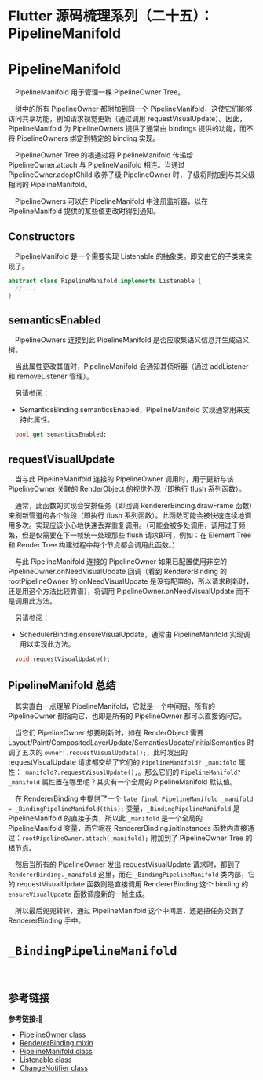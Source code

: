 # Flutter 源码梳理系列（二十五）：PipelineManifold

# PipelineManifold

&emsp;PipelineManifold 用于管理一棵 PipelineOwner Tree。

&emsp;树中的所有 PipelineOwner 都附加到同一个 PipelineManifold，这使它们能够访问共享功能，例如请求视觉更新（通过调用 requestVisualUpdate）。因此，PipelineManifold 为 PipelineOwners 提供了通常由 bindings 提供的功能，而不将 PipelineOwners 绑定到特定的 binding 实现。

&emsp;PipelineOwner Tree 的根通过将 PipelineManifold 传递给 PipelineOwner.attach 与 PipelineManifold 相连。当通过 PipelineOwner.adoptChild 收养子级 PipelineOwner 时，子级将附加到与其父级相同的 PipelineManifold。 

&emsp;PipelineOwners 可以在 PipelineManifold 中注册监听器，以在 PipelineManifold 提供的某些值更改时得到通知。

## Constructors

&emsp;PipelineManifold 是一个需要实现 Listenable 的抽象类。即交由它的子类来实现了。

```dart
abstract class PipelineManifold implements Listenable {
  // ...
}
```

## semanticsEnabled

&emsp;PipelineOwners 连接到此 PipelineManifold 是否应收集语义信息并生成语义树。

&emsp;当此属性更改其值时，PipelineManifold 会通知其侦听器（通过 addListener 和 removeListener 管理）。

&emsp;另请参阅：

+ SemanticsBinding.semanticsEnabled，PipelineManifold 实现通常用来支持此属性。

```dart
  bool get semanticsEnabled;
```

## requestVisualUpdate

&emsp;当与此 PipelineManifold 连接的 PipelineOwner 调用时，用于更新与该 PipelineOwner 关联的 RenderObject 的视觉外观（即执行 flush 系列函数）。

&emsp;通常，此函数的实现会安排任务（即回调 RendererBinding.drawFrame 函数）来刷新管道的各个阶段（即执行 flush 系列函数）。此函数可能会被快速连续地调用多次。实现应该小心地快速丢弃重复调用。（可能会被多处调用，调用过于频繁，但是仅需要在下一帧统一处理那些 flush 请求即可，例如：在 Element Tree 和 Render Tree 构建过程中每个节点都会调用此函数。）

&emsp;与此 PipelineManifold 连接的 PipelineOwner 如果已配置使用非空的 PipelineOwner.onNeedVisualUpdate 回调（看到 RendererBinding 的 rootPipelineOwner 的 onNeedVisualUpdate 是没有配置的，所以请求刷新时，还是用这个方法比较靠谱），将调用 PipelineOwner.onNeedVisualUpdate 而不是调用此方法。

&emsp;另请参阅：

+ SchedulerBinding.ensureVisualUpdate，通常由 PipelineManifold 实现调用以实现此方法。

```dart
  void requestVisualUpdate();
```

## PipelineManifold 总结

&emsp;其实直白一点理解 PipelineManifold，它就是一个中间层。所有的 PipelineOwner 都指向它，也即是所有的 PipelineOwner 都可以直接访问它。

&emsp;当它们 PipelineOwner 想要刷新时，如在 RenderObject 需要 Layout/Paint/CompositedLayerUpdate/SemanticsUpdate/InitialSemantics 时调了五次的 `owner!.requestVisualUpdate();`，此时发出的 requestVisualUpdate 请求都交给了它们的 `PipelineManifold? _manifold` 属性：`_manifold?.requestVisualUpdate();`。那么它们的 `PipelineManifold? _manifold` 属性置在哪里呢？其实有一个全局的 PipelineManifold 默认值。

&emsp;在 RendererBinding 中提供了一个 `late final PipelineManifold _manifold = _BindingPipelineManifold(this);` 变量，`_BindingPipelineManifold` 是 PipelineManifold 的直接子类，所以此 `_manifold` 是一个全局的 PipelineManifold 变量，而它呢在 RendererBinding.initInstances 函数内直接通过：`rootPipelineOwner.attach(_manifold);` 附加到了 PipelineOwner Tree 的根节点。

&emsp;然后当所有的 PipelineOwner 发出 requestVisualUpdate 请求时，都到了 `RendererBinding._manifold` 这里，而在 `_BindingPipelineManifold` 类内部，它的 requestVisualUpdate 函数则是直接调用 RendererBinding 这个 binding 的 `ensureVisualUpdate` 函数调度新的一帧生成。

&emsp;所以最后兜兜转转，通过 PipelineManifold 这个中间层，还是把任务交到了 RendererBinding 手中。

# `_BindingPipelineManifold`

&emsp;





## 参考链接
**参考链接:🔗**
+ [PipelineOwner class](https://api.flutter.dev/flutter/rendering/PipelineOwner-class.html)
+ [RendererBinding mixin](https://api.flutter.dev/flutter/rendering/RendererBinding-mixin.html)
+ [PipelineManifold class](https://api.flutter.dev/flutter/rendering/PipelineManifold-class.html)
+ [Listenable class](https://api.flutter.dev/flutter/foundation/Listenable-class.html)
+ [ChangeNotifier class](https://api.flutter.dev/flutter/foundation/ChangeNotifier-class.html)
